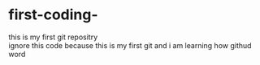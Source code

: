 # first-coding-
this is my first git repositry 
<br>
ignore this code because this is my first git and i am learning how githud word 
